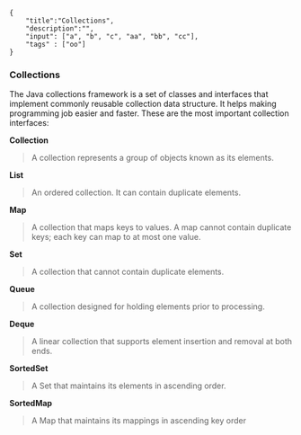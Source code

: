 ```javax-snippet
{
    "title":"Collections",
    "description":"",
    "input": ["a", "b", "c", "aa", "bb", "cc"],
    "tags" : ["oo"]
}
```
### Collections
The Java collections framework is a set of classes and interfaces that implement commonly reusable collection data structure. It helps making programming job easier and faster. These are the most important collection interfaces:

**Collection**
>A collection represents a group of objects known as its elements.

**List**
>An ordered collection. It can contain duplicate elements.

**Map**
>A collection that maps keys to values. A map cannot contain duplicate keys; each key can map to at most one value.

**Set**
>A collection that cannot contain duplicate elements.

**Queue**
>A collection designed for holding elements prior to processing.

**Deque**
>A linear collection that supports element insertion and removal at both ends.

**SortedSet**
>A Set that maintains its elements in ascending order.

**SortedMap**
>A Map that maintains its mappings in ascending key order
